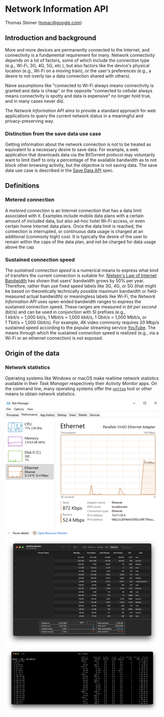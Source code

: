 # Network Information API

Thomas Steiner ([tomac@google.com](mailto:tomac@google.com))

## Introduction and background

More and more devices are permanently connected to the Internet, and connectivity is a fundamental requirement for many.
Network connectivity depends on a lot of factors, some of which include the connection type (e.g., Wi-Fi, 3G, 4G, 5G,
etc.),
but also factors like the device's physical location (e.g., Wi-Fi on a moving train), or the user's preferences (e.g., a
desire
to not overly tax a data connection shared with others).

Naive assumptions like "connected to Wi-Fi always means connectivity is granted and data is cheap" or the opposite
"connected to cellular always means connectivity is spotty and data is expensive" no longer hold true, and in many cases
never did.

The _Network Information API_ aims to provide a standard approach for web applications to query the current network status in a meaningful and privacy-preserving way.

### Distinction from the save data use case

Getting information about the network connection is not to be treated as equivalent to a necessary desire to save data.
For example, a web application that downloads data via the BitTorrent protocol may voluntarily want to limit itself to
only a percentage of the available bandwidth as to not block other browsing activity, but the objective is not saving data.
The save data use case is described in the [Save Data API](https://wicg.github.io/savedata/) spec.

## Definitions

### Metered connection

A _metered connection_ is an Internet connection that has a data limit associated with it. Examples include
mobile data
plans with a certain amount of included data,
but also ad-hoc hotel Wi-Fi access, or even certain home Internet data plans. Once the data limit is reached, the
connection is
interrupted,
or continuous data usage is charged at an additional (commonly high) cost.
It is typically the desire of the user to remain within the caps of the data plan, and not be charged for data usage
above the cap.

### Sustained connection speed

The _sustained connection speed_ is a numerical means to express what kind of transfers the current
connection is suitable for. [Nielsen's Law of Internet Bandwidth](https://www.nngroup.com/articles/law-of-bandwidth/)
has shown that users'
bandwidth grows by 50% per year. Therefore, rather than use fixed speed labels like 3G, 4G, or 5G (that might be based
on theoretically technically possible maximum bandwidth or field-measured actual bandwidth) or meaningless
labels like Wi-Fi, the _Network Information API_
uses open-ended bandwidth ranges to express the sustained connection speed.
These ranges are measured in <dfn data-lt="BitPerSecond">bit per second</dfn> (bit/s) and can be used in
conjunction with SI prefixes (e.g.,
1&nbsp;kbit/s&nbsp;=&nbsp;1,000&nbsp;bit/s,
1&nbsp;Mbit/s&nbsp;=&nbsp;1,000&nbsp;kbit/s, 1&nbsp;Gbit/s&nbsp;=&nbsp;1,000&nbsp;Mbit/s, or
1&nbsp;Tbit/s&nbsp;=&nbsp;1,000&nbsp;Gbit/s).
For example, 4K&nbsp;video commonly requires 20&nbsp;Mbp/s sustained speed according to the popular streaming service
[YouTube](https://support.google.com/youtube/answer/78358?hl=en).
The means through which the sustained connection speed is realized (e.g., via a Wi-Fi or an ethernet connection) is not
exposed.

## Origin of the data

### Network statistics

Operating systems like Windows or macOS make realtime network statistics available in their _Task Manager_ respectively their _Activity Monitor_ apps.
On the command line, many operating systems offer the [`nettop`](https://github.com/Emanem/nettop) tool or other means to obtain network statistics.

<img src="task_manager.png" alt="Task Manager on Windows." width="800" />

<img src="activity_monitor.png" alt="Activity Monitor on macOS." width="800" />

<img src="nettop.png" alt="nettop on the macOS command line." width="800" />
